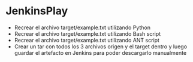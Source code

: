# JenkinsPlay

- Recrear el archivo target/example.txt utilizando Python
- Recrear el archivo target/example.txt utilizando Bash script
- Recrear el archivo target/example.txt utilizando ANT script
- Crear un tar con todos los 3 archivos origen y el target dentro y luego guardar el artefacto en Jenkins para poder descargarlo manualmente
